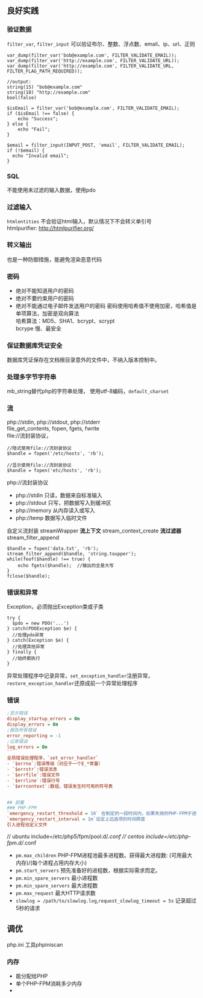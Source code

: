## 良好实践

### 验证数据
`filter_var`, `filter_input`
可以验证布尔、整数、浮点数、email、ip、url、正则
```
var_dump(filter_var('bob@example.com', FILTER_VALIDATE_EMAIL));
var_dump(filter_var('http://example.com', FILTER_VALIDATE_URL));
var_dump(filter_var('http://example.com', FILTER_VALIDATE_URL, FILTER_FLAG_PATH_REQUIRED));

//output:
string(15) "bob@example.com"
string(18) "http://example.com"
bool(false)

$isEmail = filter_var('bob@example.com', FILTER_VALIDATE_EMAIL);
if ($isEmail !== false) {
    echo "Success";
} else {
    echo "Fail";
}

$email = filter_input(INPUT_POST, 'email', FILTER_VALIDATE_EMAIL);
if (!$email) {
  echo "Invalid email";
}
```

### SQL
不能使用未过滤的输入数据，使用pdo

### 过滤输入
`htmlentities`  不会验证html输入，默认情况下不会转义单引号  
htmlpurifier: http://htmlpurifier.org/


### 转义输出
也是一种防御措施，能避免渲染恶意代码

### 密码
- 绝对不能知道用户的密码  
- 绝对不要约束用户的密码
- 绝对不能通过电子邮件发送用户的密码
密码使用哈希值不使用加密，哈希值是单项算法，加密是双向算法  
哈希算法：MD5、SHA1、bcrypt、scrypt  
bcrype 慢、最安全

### 保证数据库凭证安全
数据库凭证保存在文档根目录意外的文件中，不纳入版本控制中。

### 处理多字节字符串
mb_string替代php的字符串处理，  使用utf-8编码，`default_charset`

### 流
php://stdin, php://stdout, php://stderr  
file_get_contents, fopen, fgets, fwrite  
file://流封装协议，
```
//隐式使用file://流封装协议
$handle = fopen('/etc/hosts', 'rb');

//显示使用file://流封装协议
$handle = fopen('etc/hosts', 'rb');
```
php://流封装协议
- php://stdin 只读，数据来自标准输入
- php://stdout 只写，把数据写入到缓冲区
- php://memory 从内存读入或写入
- php://temp  数据写入临时文件

自定义流封装 streamWrapper
**流上下文**  stream_context_create
**流过滤器**  stream_filter_append
```
$handle = fopen('data.txt', 'rb');
stream_filter_append($handle, 'string.toupper');
while(feof($handle) !== true) {
    echo fgets($handle);  //输出的全是大写
}
fclose($handle);
```

### 错误和异常
Exception，必须抛出Exception类或子类
```
try {
  $pdo = new PDO('...')
} catch(PDOException $e) {
  //处理pdo异常
} catch(Exception $e) {
  //处理其他异常
} finally {
  //始终都执行
}
```
异常处理程序中记录异常，`set_exception_handler`注册异常， `restore_exception_handler`还原成前一个异常处理程序

### 错误
```ini
;显示错误
display_startup_errors = On
display_errors = On
;报告所有错误
error_reporting = -1
;记录错误
log_errors = On
``
全局错误处理程序，`set_error_handler`  
- `$errno`:错误等级（对应于一个E_*常量）
- `$errstr`:错误消息
- `$errfile`:错误文件
- `$errline`:错误行号
- `$errcontext`:数组，错误发生时可用的符号表


## 部署
### PHP-FPM
`emergency_restart_threshold = 10` 在制定的一段时间内，如果失效的PHP-FPM子进程数超过这个值，主进程就重启  
`emergency_restart_interval = 1m`设定上边选项的时间跨度  
引入进程池定义文件
```
// ubuntu
include=/etc/php5/fpm/pool.d/*.conf
// centos
include=/etc/php-fpm.d/*.conf

- `pm.max_children` PHP-FPM进程池最多进程数。获得最大进程数: (可用最大内存)/(每个进程占用内存大小)  
- `pm.start_servers` 预先准备好的进程数，根据实际需求而定。
- `pm.min_spare_servers` 最小进程数
- `pm.min_spare_servers` 最大进程数
- `pm.max_request` 最大HTTP请求数
- `slowlog = /path/to/slowlog.log`,`request_slowlog_timeout = 5s` 记录超过5秒的请求

## 调优
php.ini 工具phpiniscan

### 内存
- 能分配给PHP
- 单个PHP-FPM消耗多少内存
-
